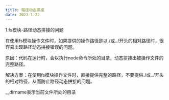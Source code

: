 ```yaml
---
title: 路径动态拼接
date: 2023-1-22
---
```

1.fs模块-路径动态拼接的问题

在使用fs模块操作文件时，如果提供的操作路径是以./或../开头的相对路径时，很容易出现路径动态拼接错误的问题。

原因：代码在运行时，会以执行node命令所处的目录，动态拼接出被操作文件的完整路径。

解决方案：在使用fs模块操作文件时，直接提供完整的路径，不要提供./或../开头的相对路径，从而防止路径动态拼接的问题。

__dirname表示当前文件所处的目录
